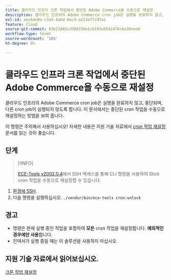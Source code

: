 ```yaml
---
title: 클라우드 인프라 크론 작업에서 중단된 Adobe Commerce을 수동으로 재설정
description: 클라우드 인프라의 Adobe Commerce cron job은 실행을 완료하지 않고, 중단되며, 다른 cron job이 실행되지 않도록 합니다. 이 문서에서는 중단된 cron 작업을 수동으로 재설정하는 방법을 보여 줍니다.
exl-id: aec6de8e-c3a9-4a6d-8ecd-a213e77c97a1
feature: Cloud
source-git-commit: 83b21845cd306336e1cb193a9541478c8a38eea8
workflow-type: tm+mt
source-wordcount: '165'
ht-degree: 0%

---
```


# 클라우드 인프라 크론 작업에서 중단된 Adobe Commerce을 수동으로 재설정

클라우드 인프라의 Adobe Commerce cron job은 실행을 완료하지 않고, 중단되며, 다른 cron job이 실행되지 않도록 합니다. 이 문서에서는 중단된 cron 작업을 수동으로 재설정하는 방법을 보여 줍니다.

이 명령은 주의해서 사용하십시오! 자세한 내용은 지원 기술 자료에서 [cron 작업 재설정](https://experienceleague.adobe.com/docs/commerce-knowledge-base/kb/troubleshooting/miscellaneous/cron-job-is-stuck-in-running-status.html?lang=ko) 문서를 읽는 것이 좋습니다.

## 단계

>[!INFO]
>
>[ECE-Tools v2002.0.4](https://experienceleague.adobe.com/docs/commerce-cloud-service/user-guide/release-notes/cloud-release-archive.html?lang=ko#v2002.0.4)에서 SSH 액세스를 통해 CLI 명령을 사용하여 Stick cron 작업을 수동으로 재설정할 수 있습니다.

1. [환경에 SSH](https://experienceleague.adobe.com/docs/commerce-cloud-service/user-guide/develop/secure-connections.html?lang=ko).
1. 다음 명령을 실행하십시오. `./vendor/bin/ece-tools cron:unlock`

## 경고

* 명령은 현재 실행 중인 작업을 포함하여 **모든** cron 작업을 재설정합니다. **예외적인 경우에만 사용**&#x200B;합니다.
* 인덱서가 실행 중일 때는 이 솔루션을 사용하지 마십시오.

## 지원 기술 자료에서 읽어보십시오.

[크론 작업 재설정](https://experienceleague.adobe.com/docs/commerce-knowledge-base/kb/troubleshooting/miscellaneous/cron-job-is-stuck-in-running-status.html?lang=ko)
